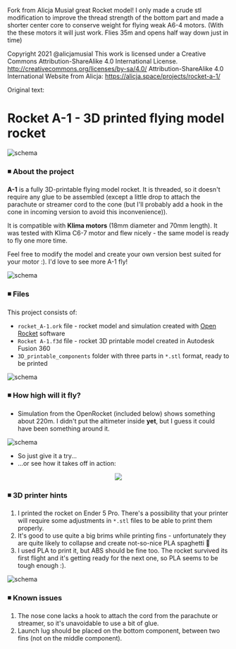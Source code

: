 Fork from Alicja Musiał great Rocket model!
I only made a crude stl modification to improve the thread strength of the bottom part and 
made a shorter center core to conserve weight for flying weak A6-4 motors.
(With the these motors it will just work. Flies 35m and opens half way down just in time)

Copyright 2021 @alicjamusial
This work is licensed under a Creative Commons Attribution-ShareAlike 4.0 International License.
http://creativecommons.org/licenses/by-sa/4.0/
Attribution-ShareAlike 4.0 International
Website from Alicja: https://alicja.space/projects/rocket-a-1/

Original text:
# Rocket A-1 - 3D printed flying model rocket

![schema](images/rocket_model.png)

### ◾ About the project

**A-1** is a fully 3D-printable flying model rocket. It is threaded, so it doesn't require any glue to be assembled (except a little drop to attach the parachute or streamer cord to the cone (but I'll probably add a hook in the cone in incoming version to avoid this inconvenience)).

It is compatible with **Klima motors** (18mm diameter and 70mm length). It was tested with Klima C6-7 motor and flew nicely - the same model is ready to fly one more time.

Feel free to modify the model and create your own version best suited for your motor :). I'd love to see more A-1 fly!

![schema](images/a1_rocket.png)

### ◾ Files
This project consists of:
- `rocket_A-1.ork` file - rocket model and simulation created with [Open Rocket](http://openrocket.info/) software
- `Rocket A-1.f3d` file - rocket 3D printable model created in Autodesk Fusion 360
- `3D_printable_components` folder with three parts in `*.stl` format, ready to be printed

![schema](images/rocket_project.png)

### ◾ How high will it fly?
- Simulation from the OpenRocket (included below) shows something about 220m. I didn't put the altimeter inside **yet**, but I guess it could have been something around it.

![schema](images/flight_simulation.png)

- So just give it a try...
- ...or see how it takes off in action:

<p align="center">
  <img src="https://github.com/alicjamusial/rocket-a-1/blob/master/images/flight.gif?raw=true" />
</p>

### ◾ 3D printer hints
1. I printed the rocket on Ender 5 Pro. There's a possibility that your printer will require some adjustments in `*.stl` files to be able to print them properly.
2. It's good to use quite a big brims while printing fins - unfortunately they are quite likely to collapse and create not-so-nice PLA spaghetti 😬
3. I used PLA to print it, but ABS should be fine too. The rocket survived its first flight and it's getting ready for the next one, so PLA seems to be tough enough :).

![schema](images/rocket_section.png)

### ◾ Known issues
1. The nose cone lacks a hook to attach the cord from the parachute or streamer, so it's unavoidable to use a bit of glue.
2. Launch lug should be placed on the bottom component, between two fins (not on the middle component).

